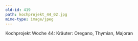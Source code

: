 ```yaml
---
old-id: 419
path: kochprojekt_44_02.jpg
mime-type: image/jpeg
---
```

Kochprojekt Woche 44:
Kräuter: Oregano, Thymian, Majoran
